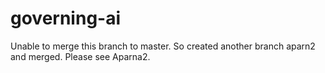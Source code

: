 # governing-ai

Unable to merge this branch to master. So created another branch aparn2 and merged.  Please see Aparna2.

